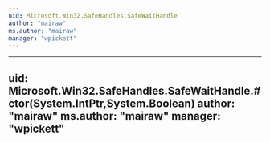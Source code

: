 ```yaml
---
uid: Microsoft.Win32.SafeHandles.SafeWaitHandle
author: "mairaw"
ms.author: "mairaw"
manager: "wpickett"
---
```


---
uid: Microsoft.Win32.SafeHandles.SafeWaitHandle.#ctor(System.IntPtr,System.Boolean)
author: "mairaw"
ms.author: "mairaw"
manager: "wpickett"
---
